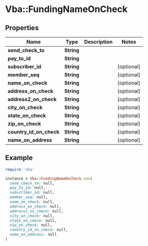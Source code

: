 # Vba::FundingNameOnCheck

## Properties

| Name | Type | Description | Notes |
| ---- | ---- | ----------- | ----- |
| **send_check_to** | **String** |  |  |
| **pay_to_id** | **String** |  |  |
| **subscriber_id** | **String** |  | [optional] |
| **member_seq** | **String** |  | [optional] |
| **name_on_check** | **String** |  | [optional] |
| **address_on_check** | **String** |  | [optional] |
| **address2_on_check** | **String** |  | [optional] |
| **city_on_check** | **String** |  | [optional] |
| **state_on_check** | **String** |  | [optional] |
| **zip_on_check** | **String** |  | [optional] |
| **country_id_on_check** | **String** |  | [optional] |
| **name_on_address** | **String** |  | [optional] |

## Example

```ruby
require 'vba'

instance = Vba::FundingNameOnCheck.new(
  send_check_to: null,
  pay_to_id: null,
  subscriber_id: null,
  member_seq: null,
  name_on_check: null,
  address_on_check: null,
  address2_on_check: null,
  city_on_check: null,
  state_on_check: null,
  zip_on_check: null,
  country_id_on_check: null,
  name_on_address: null
)
```

